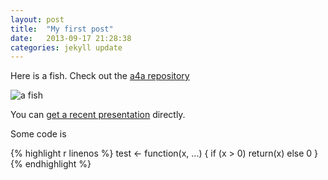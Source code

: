 ```yaml
---
layout: post
title:  "My first post"
date:   2013-09-17 21:28:38
categories: jekyll update
---
```


Here is a fish.  Check out the [a4a repository][a4a]

[a4a]: https://github.com/ejardim/a4a

![a fish](http://upload.wikimedia.org/wikipedia/commons/thumb/8/81/Aquarium_fish.jpg/800px-Aquarium_fish.jpg)

You can [get a recent presentation](https://github.com/ejardim/a4a/raw/master/dissemination/2013-WCSAM/model-average/Millar_modelAveraging.pdf) directly.

Some code is

{% highlight r linenos %}
test <-
function(x, ...)
{
  if (x > 0) return(x) else 0
}
{% endhighlight %}
